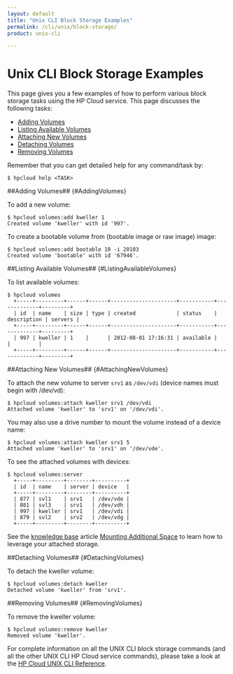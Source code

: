 ```yaml
---
layout: default
title: "Unix CLI Block Storage Examples"
permalink: /cli/unix/block-storage/
product: unix-cli

---
```

# Unix CLI Block Storage Examples

This page gives you a few examples of how to perform various block storage tasks using the HP Cloud service.  This page discusses the following tasks:

* [Adding Volumes](#AddingVolumes)
* [Listing Available Volumes](#ListingAvailableVolumes)
* [Attaching New Volumes](#AttachingNewVolumes)
* [Detaching Volumes](#DetachingVolumes)
* [Removing Volumes](#RemovingVolumes)

Remember that you can get detailed help for any command/task by:

    $ hpcloud help <TASK>

##Adding Volumes## {#AddingVolumes}

To add a new volume:

    $ hpcloud volumes:add kweller 1
    Created volume 'kweller' with id '997'.

To create a bootable volume from (bootable image or raw image) image:

    $ hpcloud volumes:add bootable 10 -i 20103
    Created volume 'bootable' with id '67946'.

##Listing Available Volumes## {#ListingAvailableVolumes}

To list available volumes:

    $ hpcloud volumes
      +-----+---------+------+------+---------------------+-----------+-------------+---------+
      | id  | name    | size | type | created             | status    | description | servers |
      +-----+---------+------+------+---------------------+-----------+-------------+---------+
      | 997 | kweller | 1    |      | 2012-08-01 17:16:31 | available |             |         |
      +-----+---------+------+------+---------------------+-----------+-------------+---------+

##Attaching New Volumes## {#AttachingNewVolumes}

To attach the new volume to server `srv1` as `/dev/vdi` (device names must begin with /dev/vd):

    $ hpcloud volumes:attach kweller srv1 /dev/vdi
    Attached volume 'kweller' to 'srv1' on '/dev/vdi'.

You may also use a drive number to mount the volume instead of a device name:

    $ hpcloud volumes:attach kweller srv1 5
    Attached volume 'kweller' to 'srv1' on '/dev/vde'.

To see the attached volumes with devices:

    $ hpcloud volumes:server
      +-----+---------+--------+----------+
      | id  | name    | server | device   |
      +-----+---------+--------+----------+
      | 877 | svl1    | srv1   | /dev/vde |
      | 881 | svl3    | srv1   | /dev/vdh |
      | 997 | kweller | srv1   | /dev/vdi |
      | 879 | svl2    | srv2   | /dev/vdg |
      +-----+---------+--------+----------+

See the [knowledge base](https://community.hpcloud.com/knowledge-base) article [Mounting Additional Space](https://community.hpcloud.com/article/mounting-additional-space) to learn how to leverage your attached storage.

##Detaching Volumes## {#DetachingVolumes}

To detach the kweller volume:

    $ hpcloud volumes:detach kweller
    Detached volume 'kweller' from 'srv1'.

##Removing Volumes## {#RemovingVolumes}

To remove the kweller volume:

    $ hpcloud volumes:remove kweller
    Removed volume 'kweller'.

For complete information on all the UNIX CLI block storage commands (and all the other UNIX CLI HP Cloud service commands), please take a look at the [HP Cloud UNIX CLI Reference](/cli/unix/reference).

